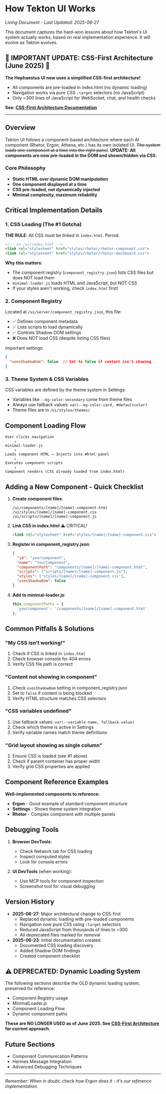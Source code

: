 # How Tekton UI Works

*Living Document - Last Updated: 2025-06-27*

This document captures the hard-won lessons about how Tekton's UI system actually works, based on real implementation experience. It will evolve as Tekton evolves.

## 🚨 IMPORTANT UPDATE: CSS-First Architecture (June 2025) 🚨

**The Hephaestus UI now uses a simplified CSS-first architecture!** 

- All components are pre-loaded in index.html (no dynamic loading)
- Navigation works via pure CSS `:target` selectors (no JavaScript)
- Only ~300 lines of JavaScript for WebSocket, chat, and health checks

**See: [CSS-First Architecture Documentation](/MetaData/TektonDocumentation/Architecture/CSSFirstArchitecture.md)**

---

## Overview

Tekton UI follows a component-based architecture where each AI component (Rhetor, Ergon, Athena, etc.) has its own isolated UI. ~~The system loads one component at a time into the right panel~~. **UPDATE: All components are now pre-loaded in the DOM and shown/hidden via CSS.**

### Core Philosophy
- **Static HTML over dynamic DOM manipulation**
- **One component displayed at a time**
- **CSS pre-loaded, not dynamically injected**
- **Minimal complexity, maximum reliability**

## Critical Implementation Details

### 1. CSS Loading (The #1 Gotcha)

**THE RULE**: All CSS must be linked in `index.html`. Period.

```html
<!-- In /ui/index.html -->
<link rel="stylesheet" href="styles/rhetor/rhetor-component.css">
<link rel="stylesheet" href="styles/rhetor/rhetor-dashboard.css">
```

**Why this matters**: 
- The component registry (`component_registry.json`) lists CSS files but does NOT load them
- `minimal-loader.js` loads HTML and JavaScript, but NOT CSS
- If your styles aren't working, check `index.html` first!

### 2. Component Registry

Located at `/ui/server/component_registry.json`, this file:
- ✅ Defines component metadata
- ✅ Lists scripts to load dynamically
- ✅ Controls Shadow DOM settings
- ❌ Does NOT load CSS (despite listing CSS files)

Important settings:
```json
{
  "usesShadowDom": false  // Set to false if content isn't showing
}
```

### 3. Theme System & CSS Variables

CSS variables are defined by the theme system in Settings:
- Variables like `--bg-color-secondary` come from theme files
- Always use fallback values: `var(--bg-color-card, #defaultcolor)`
- Theme files are in `/ui/styles/themes/`

## Component Loading Flow

```
User clicks navigation
    ↓
minimal-loader.js
    ↓
Loads component HTML → Injects into #html-panel
    ↓
Executes component scripts
    ↓
Component renders (CSS already loaded from index.html)
```

## Adding a New Component - Quick Checklist

1. **Create component files**:
   ```
   /ui/components/[name]/[name]-component.html
   /ui/styles/[name]/[name]-component.css
   /ui/scripts/[name]/[name]-component.js
   ```

2. **Link CSS in index.html** ⚠️ CRITICAL!
   ```html
   <link rel="stylesheet" href="styles/[name]/[name]-component.css">
   ```

3. **Register in component_registry.json**:
   ```json
   {
     "id": "yourcomponent",
     "name": "YourComponent",
     "componentPath": "components/[name]/[name]-component.html",
     "scripts": ["scripts/[name]/[name]-component.js"],
     "styles": ["styles/[name]/[name]-component.css"],
     "usesShadowDom": false
   }
   ```

4. **Add to minimal-loader.js**:
   ```javascript
   this.componentPaths = {
     'yourcomponent': '/components/[name]/[name]-component.html'
   };
   ```

## Common Pitfalls & Solutions

### "My CSS isn't working!"
1. Check if CSS is linked in `index.html`
2. Check browser console for 404 errors
3. Verify CSS file path is correct

### "Content not showing in component"
1. Check `usesShadowDom` setting in component_registry.json
2. Set to `false` if content is being blocked
3. Verify HTML structure matches CSS selectors

### "CSS variables undefined"
1. Use fallback values: `var(--variable-name, fallback-value)`
2. Check which theme is active in Settings
3. Verify variable names match theme definitions

### "Grid layout showing as single column"
1. Ensure CSS is loaded (see #1 above)
2. Check if parent container has proper width
3. Verify grid CSS properties are applied

## Component Reference Examples

**Well-implemented components to reference:**
- **Ergon** - Good example of standard component structure
- **Settings** - Shows theme system integration
- **Rhetor** - Complex component with multiple panels

## Debugging Tools

1. **Browser DevTools**:
   - Check Network tab for CSS loading
   - Inspect computed styles
   - Look for console errors

2. **UI DevTools** (when working):
   - Use MCP tools for component inspection
   - Screenshot tool for visual debugging

## Version History

- **2025-06-27**: Major architectural change to CSS-first
  - Replaced dynamic loading with pre-loaded components
  - Navigation now pure CSS using `:target` selectors
  - Reduced JavaScript from thousands of lines to ~300
  - All deprecated files marked for removal
- **2025-06-23**: Initial documentation created
  - Documented CSS loading discovery
  - Added Shadow DOM findings
  - Created component checklist

## ⚠️ DEPRECATED: Dynamic Loading System

The following sections describe the OLD dynamic loading system, preserved for reference:
- Component Registry usage
- MinimalLoader.js
- Component Loading Flow
- Dynamic component paths

**These are NO LONGER USED as of June 2025. See [CSS-First Architecture](/MetaData/TektonDocumentation/Architecture/CSSFirstArchitecture.md) for current approach.**

## Future Sections

- Component Communication Patterns
- Hermes Message Integration
- Advanced Debugging Techniques

---

*Remember: When in doubt, check how Ergon does it - it's our reference implementation.*
